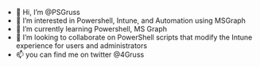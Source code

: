 - 👋 Hi, I’m @PSGruss
- 👀 I’m interested in Powershell, Intune, and Automation using MSGraph
- 🌱 I’m currently learning Powershell, MS Graph
- 💞️ I’m looking to collaborate on PowerShell scripts that modify the Intune experience for users and administrators
- 📫 you can find me on twitter @4Gruss

<!---
PSGruss/PSGruss is a ✨ special ✨ repository because its `README.md` (this file) appears on your GitHub profile.
You can click the Preview link to take a look at your changes.
--->
